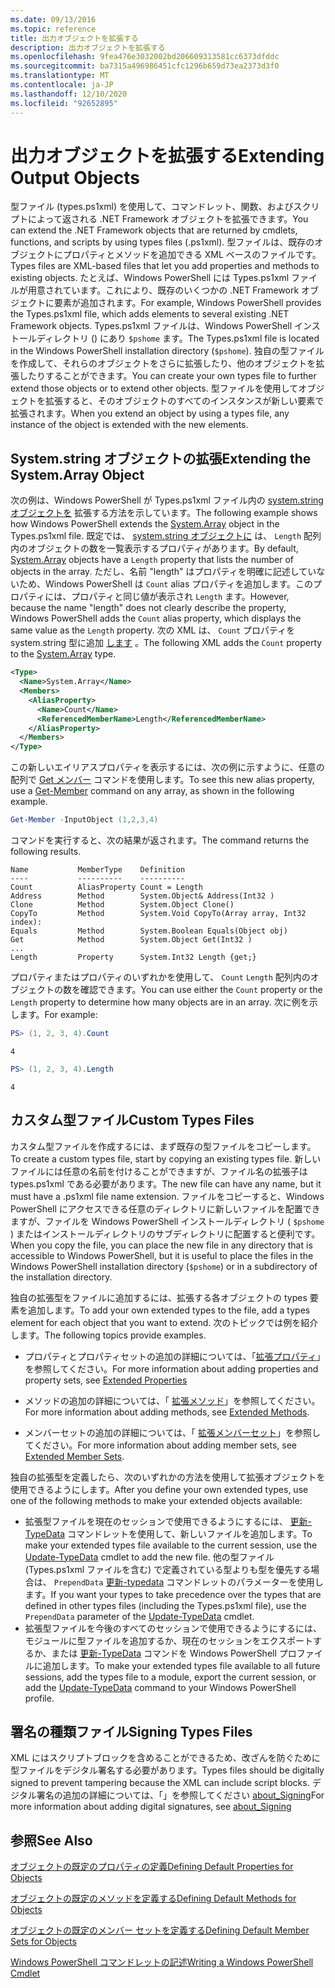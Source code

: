 ```yaml
---
ms.date: 09/13/2016
ms.topic: reference
title: 出力オブジェクトを拡張する
description: 出力オブジェクトを拡張する
ms.openlocfilehash: 9fea476e3032002bd206609313581cc6373dfddc
ms.sourcegitcommit: ba7315a496986451cfc1296b659d73ea2373d3f0
ms.translationtype: MT
ms.contentlocale: ja-JP
ms.lasthandoff: 12/10/2020
ms.locfileid: "92652895"
---
```

# <a name="extending-output-objects"></a><span data-ttu-id="94a52-103">出力オブジェクトを拡張する</span><span class="sxs-lookup"><span data-stu-id="94a52-103">Extending Output Objects</span></span>

<span data-ttu-id="94a52-104">型ファイル (types.ps1xml) を使用して、コマンドレット、関数、およびスクリプトによって返される .NET Framework オブジェクトを拡張できます。</span><span class="sxs-lookup"><span data-stu-id="94a52-104">You can extend the .NET Framework objects that are returned by cmdlets, functions, and scripts by using types files (.ps1xml).</span></span> <span data-ttu-id="94a52-105">型ファイルは、既存のオブジェクトにプロパティとメソッドを追加できる XML ベースのファイルです。</span><span class="sxs-lookup"><span data-stu-id="94a52-105">Types files are XML-based files that let you add properties and methods to existing objects.</span></span> <span data-ttu-id="94a52-106">たとえば、Windows PowerShell には Types.ps1xml ファイルが用意されています。これにより、既存のいくつかの .NET Framework オブジェクトに要素が追加されます。</span><span class="sxs-lookup"><span data-stu-id="94a52-106">For example, Windows PowerShell provides the Types.ps1xml file, which adds elements to several existing .NET Framework objects.</span></span> <span data-ttu-id="94a52-107">Types.ps1xml ファイルは、Windows PowerShell インストールディレクトリ () にあり `$pshome` ます。</span><span class="sxs-lookup"><span data-stu-id="94a52-107">The Types.ps1xml file is located in the Windows PowerShell installation directory (`$pshome`).</span></span> <span data-ttu-id="94a52-108">独自の型ファイルを作成して、それらのオブジェクトをさらに拡張したり、他のオブジェクトを拡張したりすることができます。</span><span class="sxs-lookup"><span data-stu-id="94a52-108">You can create your own types file to further extend those objects or to extend other objects.</span></span> <span data-ttu-id="94a52-109">型ファイルを使用してオブジェクトを拡張すると、そのオブジェクトのすべてのインスタンスが新しい要素で拡張されます。</span><span class="sxs-lookup"><span data-stu-id="94a52-109">When you extend an object by using a types file, any instance of the object is extended with the new elements.</span></span>

## <a name="extending-the-systemarray-object"></a><span data-ttu-id="94a52-110">System.string オブジェクトの拡張</span><span class="sxs-lookup"><span data-stu-id="94a52-110">Extending the System.Array Object</span></span>

<span data-ttu-id="94a52-111">次の例は、Windows PowerShell が Types.ps1xml ファイル内の [system.string オブジェクトを](/dotnet/api/System.Array) 拡張する方法を示しています。</span><span class="sxs-lookup"><span data-stu-id="94a52-111">The following example shows how Windows PowerShell extends the [System.Array](/dotnet/api/System.Array) object in the Types.ps1xml file.</span></span> <span data-ttu-id="94a52-112">既定では、 [system.string オブジェクトに](/dotnet/api/System.Array) は、 `Length` 配列内のオブジェクトの数を一覧表示するプロパティがあります。</span><span class="sxs-lookup"><span data-stu-id="94a52-112">By default, [System.Array](/dotnet/api/System.Array) objects have a `Length` property that lists the number of objects in the array.</span></span> <span data-ttu-id="94a52-113">ただし、名前 "length" はプロパティを明確に記述していないため、Windows PowerShell は `Count` alias プロパティを追加します。このプロパティには、プロパティと同じ値が表示され `Length` ます。</span><span class="sxs-lookup"><span data-stu-id="94a52-113">However, because the name "length" does not clearly describe the property, Windows PowerShell adds the `Count` alias property, which displays the same value as the `Length` property.</span></span> <span data-ttu-id="94a52-114">次の XML は、 `Count` プロパティを system.string 型に追加 [します](/dotnet/api/System.Array) 。</span><span class="sxs-lookup"><span data-stu-id="94a52-114">The following XML adds the `Count` property to the [System.Array](/dotnet/api/System.Array) type.</span></span>

```xml
<Type>
  <Name>System.Array</Name>
  <Members>
    <AliasProperty>
      <Name>Count</Name>
      <ReferencedMemberName>Length</ReferencedMemberName>
    </AliasProperty>
  </Members>
</Type>

```

<span data-ttu-id="94a52-115">この新しいエイリアスプロパティを表示するには、次の例に示すように、任意の配列で [Get メンバー](/powershell/module/Microsoft.PowerShell.Utility/Get-Member) コマンドを使用します。</span><span class="sxs-lookup"><span data-stu-id="94a52-115">To see this new alias property, use a [Get-Member](/powershell/module/Microsoft.PowerShell.Utility/Get-Member) command on any array, as shown in the following example.</span></span>

```powershell
Get-Member -InputObject (1,2,3,4)
```

<span data-ttu-id="94a52-116">コマンドを実行すると、次の結果が返されます。</span><span class="sxs-lookup"><span data-stu-id="94a52-116">The command returns the following results.</span></span>

```output
Name           MemberType    Definition
----           ----------    ----------
Count          AliasProperty Count = Length
Address        Method        System.Object& Address(Int32 )
Clone          Method        System.Object Clone()
CopyTo         Method        System.Void CopyTo(Array array, Int32 index):
Equals         Method        System.Boolean Equals(Object obj)
Get            Method        System.Object Get(Int32 )
...
Length         Property      System.Int32 Length {get;}
```

<span data-ttu-id="94a52-117">プロパティまたはプロパティのいずれかを使用して、 `Count` `Length` 配列内のオブジェクトの数を確認できます。</span><span class="sxs-lookup"><span data-stu-id="94a52-117">You can use either the `Count` property or the `Length` property to determine how many objects are in an array.</span></span> <span data-ttu-id="94a52-118">次に例を示します。</span><span class="sxs-lookup"><span data-stu-id="94a52-118">For example:</span></span>

```powershell
PS> (1, 2, 3, 4).Count
```

```output
4
```

```powershell
PS> (1, 2, 3, 4).Length
```

```output
4
```

## <a name="custom-types-files"></a><span data-ttu-id="94a52-119">カスタム型ファイル</span><span class="sxs-lookup"><span data-stu-id="94a52-119">Custom Types Files</span></span>

<span data-ttu-id="94a52-120">カスタム型ファイルを作成するには、まず既存の型ファイルをコピーします。</span><span class="sxs-lookup"><span data-stu-id="94a52-120">To create a custom types file, start by copying an existing types file.</span></span> <span data-ttu-id="94a52-121">新しいファイルには任意の名前を付けることができますが、ファイル名の拡張子は types.ps1xml である必要があります。</span><span class="sxs-lookup"><span data-stu-id="94a52-121">The new file can have any name, but it must have a .ps1xml file name extension.</span></span> <span data-ttu-id="94a52-122">ファイルをコピーすると、Windows PowerShell にアクセスできる任意のディレクトリに新しいファイルを配置できますが、ファイルを Windows PowerShell インストールディレクトリ ( `$pshome` ) またはインストールディレクトリのサブディレクトリに配置すると便利です。</span><span class="sxs-lookup"><span data-stu-id="94a52-122">When you copy the file, you can place the new file in any directory that is accessible to Windows PowerShell, but it is useful to place the files in the Windows PowerShell installation directory (`$pshome`) or in a subdirectory of the installation directory.</span></span>

<span data-ttu-id="94a52-123">独自の拡張型をファイルに追加するには、拡張する各オブジェクトの types 要素を追加します。</span><span class="sxs-lookup"><span data-stu-id="94a52-123">To add your own extended types to the file, add a types element for each object that you want to extend.</span></span> <span data-ttu-id="94a52-124">次のトピックでは例を紹介します。</span><span class="sxs-lookup"><span data-stu-id="94a52-124">The following topics provide examples.</span></span>

- <span data-ttu-id="94a52-125">プロパティとプロパティセットの追加の詳細については、「[拡張プロパティ](./extending-properties-for-objects.md)」を参照してください。</span><span class="sxs-lookup"><span data-stu-id="94a52-125">For more information about adding properties and property sets, see [Extended Properties](./extending-properties-for-objects.md)</span></span>

- <span data-ttu-id="94a52-126">メソッドの追加の詳細については、「 [拡張メソッド](./defining-default-methods-for-objects.md)」を参照してください。</span><span class="sxs-lookup"><span data-stu-id="94a52-126">For more information about adding methods, see [Extended Methods](./defining-default-methods-for-objects.md).</span></span>

- <span data-ttu-id="94a52-127">メンバーセットの追加の詳細については、「 [拡張メンバーセット](./defining-default-member-sets-for-objects.md)」を参照してください。</span><span class="sxs-lookup"><span data-stu-id="94a52-127">For more information about adding member sets, see [Extended Member Sets](./defining-default-member-sets-for-objects.md).</span></span>

<span data-ttu-id="94a52-128">独自の拡張型を定義したら、次のいずれかの方法を使用して拡張オブジェクトを使用できるようにします。</span><span class="sxs-lookup"><span data-stu-id="94a52-128">After you define your own extended types, use one of the following methods to make your extended objects available:</span></span>

- <span data-ttu-id="94a52-129">拡張型ファイルを現在のセッションで使用できるようにするには、 [更新-TypeData](/powershell/module/Microsoft.PowerShell.Utility/Update-TypeData) コマンドレットを使用して、新しいファイルを追加します。</span><span class="sxs-lookup"><span data-stu-id="94a52-129">To make your extended types file available to the current session, use the [Update-TypeData](/powershell/module/Microsoft.PowerShell.Utility/Update-TypeData) cmdlet to add the new file.</span></span> <span data-ttu-id="94a52-130">他の型ファイル (Types.ps1xml ファイルを含む) で定義されている型よりも型を優先する場合は、 `PrependData` [更新-typedata](/powershell/module/Microsoft.PowerShell.Utility/Update-TypeData) コマンドレットのパラメーターを使用します。</span><span class="sxs-lookup"><span data-stu-id="94a52-130">If you want your types to take precedence over the types that are defined in other types files (including the Types.ps1xml file), use the `PrependData` parameter of the [Update-TypeData](/powershell/module/Microsoft.PowerShell.Utility/Update-TypeData) cmdlet.</span></span>
- <span data-ttu-id="94a52-131">拡張型ファイルを今後のすべてのセッションで使用できるようにするには、モジュールに型ファイルを追加するか、現在のセッションをエクスポートするか、または [更新-TypeData](/powershell/module/Microsoft.PowerShell.Utility/Update-TypeData) コマンドを Windows PowerShell プロファイルに追加します。</span><span class="sxs-lookup"><span data-stu-id="94a52-131">To make your extended types file available to all future sessions, add the types file to a module, export the current session, or add the [Update-TypeData](/powershell/module/Microsoft.PowerShell.Utility/Update-TypeData) command to your Windows PowerShell profile.</span></span>

## <a name="signing-types-files"></a><span data-ttu-id="94a52-132">署名の種類ファイル</span><span class="sxs-lookup"><span data-stu-id="94a52-132">Signing Types Files</span></span>

<span data-ttu-id="94a52-133">XML にはスクリプトブロックを含めることができるため、改ざんを防ぐために型ファイルをデジタル署名する必要があります。</span><span class="sxs-lookup"><span data-stu-id="94a52-133">Types files should be digitally signed to prevent tampering because the XML can include script blocks.</span></span> <span data-ttu-id="94a52-134">デジタル署名の追加の詳細については、「」を参照してください [about_Signing](/powershell/module/microsoft.powershell.core/about/about_signing)</span><span class="sxs-lookup"><span data-stu-id="94a52-134">For more information about adding digital signatures, see [about_Signing](/powershell/module/microsoft.powershell.core/about/about_signing)</span></span>

## <a name="see-also"></a><span data-ttu-id="94a52-135">参照</span><span class="sxs-lookup"><span data-stu-id="94a52-135">See Also</span></span>

[<span data-ttu-id="94a52-136">オブジェクトの既定のプロパティの定義</span><span class="sxs-lookup"><span data-stu-id="94a52-136">Defining Default Properties for Objects</span></span>](./extending-properties-for-objects.md)

[<span data-ttu-id="94a52-137">オブジェクトの既定のメソッドを定義する</span><span class="sxs-lookup"><span data-stu-id="94a52-137">Defining Default Methods for Objects</span></span>](./defining-default-methods-for-objects.md)

[<span data-ttu-id="94a52-138">オブジェクトの既定のメンバー セットを定義する</span><span class="sxs-lookup"><span data-stu-id="94a52-138">Defining Default Member Sets for Objects</span></span>](./defining-default-member-sets-for-objects.md)

[<span data-ttu-id="94a52-139">Windows PowerShell コマンドレットの記述</span><span class="sxs-lookup"><span data-stu-id="94a52-139">Writing a Windows PowerShell Cmdlet</span></span>](./writing-a-windows-powershell-cmdlet.md)
